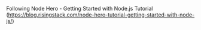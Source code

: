 Following Node Hero - Getting Started with Node.js Tutorial
(https://blog.risingstack.com/node-hero-tutorial-getting-started-with-node-js/)
